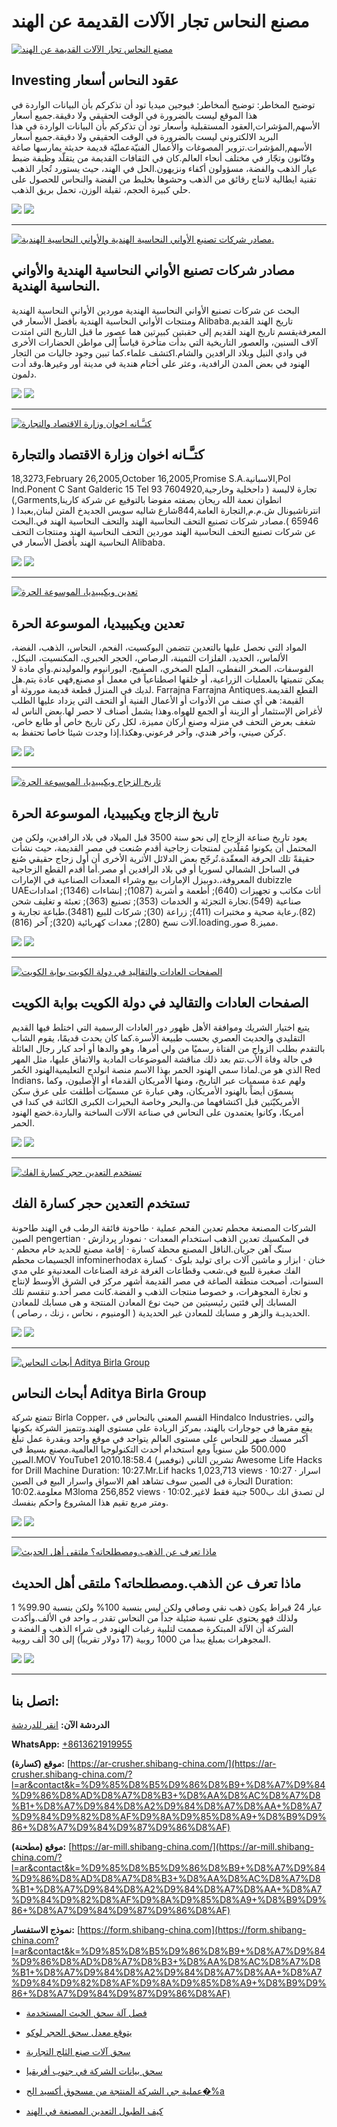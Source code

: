 # مصنع النحاس تجار الآلات القديمة عن الهند

<a href="https://swt.shibang-china.com/?l=ar&img&k=%D9%85%D8%B5%D9%86%D8%B9+%D8%A7%D9%84%D9%86%D8%AD%D8%A7%D8%B3+%D8%AA%D8%AC%D8%A7%D8%B1+%D8%A7%D9%84%D8%A2%D9%84%D8%A7%D8%AA+%D8%A7%D9%84%D9%82%D8%AF%D9%8A%D9%85%D8%A9+%D8%B9%D9%86+%D8%A7%D9%84%D9%87%D9%86%D8%AF" target="_blank">![مصنع النحاس تجار الآلات القديمة عن الهند](http://static.shibang-china.com/all-800x300/539.jpg)</a>

## Investing عقود النحاس أسعار
توضيح المخاطر: توضيح ألمخاطر: فيوجين ميديا تود أن تذكركم بأن البيانات الواردة في هذا الموقع ليست بالضرورة في الوقت الحقيقي ولا دقيقة.جميع أسعار الأسهم,المؤشرات,العقود المستقبلية وأسعار تود أن تذكركم بأن البيانات الواردة في هذا البريد الالكتروني ليست بالضرورة في الوقت الحقيقي ولا دقيقة.جميع أسعار الأسهم,المؤشرات.تزوير المصوغات والأعمال الفنيّةعمليّة قديمة حديثة يمارسها صاغة وفنّانون وتجّار في مختلف أنحاء العالم.كان في الثقافات القديمة من يتقلّد وظيفة ضبط عيار الذهب والفضة، مسؤولون أكفاء ونزيهون.الحل في الهند، حيث يستورد تُجار الذهب تقنية ايطالية لانتاج رقائق من الذهب وحشوها بخليط من الفضة والنحاس للحصول على حلي كبيرة الحجم، ثقيلة الوزن، تحمل بريق الذهب.


<a href="https://whatsapp.shibangsoft.com/WhatsApp.php" target="_blank" title="WhatsApp">![](http://static.shibang-china.com/icon/whatsapp.png)</a> <a href="https://swt.shibang-china.com/?l=ar&icon&k=%D9%85%D8%B5%D9%86%D8%B9+%D8%A7%D9%84%D9%86%D8%AD%D8%A7%D8%B3+%D8%AA%D8%AC%D8%A7%D8%B1+%D8%A7%D9%84%D8%A2%D9%84%D8%A7%D8%AA+%D8%A7%D9%84%D9%82%D8%AF%D9%8A%D9%85%D8%A9+%D8%B9%D9%86+%D8%A7%D9%84%D9%87%D9%86%D8%AF" target="_blank">![](http://static.shibang-china.com/icon/chat-ar.png)</a>

---

<a href="https://swt.shibang-china.com/?l=ar&img&k=%D9%85%D8%B5%D9%86%D8%B9+%D8%A7%D9%84%D9%86%D8%AD%D8%A7%D8%B3+%D8%AA%D8%AC%D8%A7%D8%B1+%D8%A7%D9%84%D8%A2%D9%84%D8%A7%D8%AA+%D8%A7%D9%84%D9%82%D8%AF%D9%8A%D9%85%D8%A9+%D8%B9%D9%86+%D8%A7%D9%84%D9%87%D9%86%D8%AF" target="_blank">![مصادر شركات تصنيع الأواني النحاسية الهندية والأواني النحاسية الهندية.](http://static.shibang-china.com/all-800x300/1260.jpg)</a>

## مصادر شركات تصنيع الأواني النحاسية الهندية والأواني النحاسية الهندية.
البحث عن شركات تصنيع الأواني النحاسية الهندية موردين الأواني النحاسية الهندية ومنتجات الأواني النحاسية الهندية بأفضل الأسعار في Alibaba.تاريخ الهند القديم المعرفةيقسم تاريخ الهند القديم إلى حقبتين كبيرتين هما عصور ما قبل التاريخ التي امتدت آلاف السنين، والعصور التاريخية التي بدأت متأخرة قياساً إلى مواطن الحضارات الأخرى في وادي النيل وبلاد الرافدين والشام.اكتشف علماء.كما تبين وجود جاليات من التجار الهنود في بعض المدن الرافدية، وعثر على أختام هندية في مدينة أور وغيرها.وقد أدت دلمون.


<a href="https://whatsapp.shibangsoft.com/WhatsApp.php" target="_blank" title="WhatsApp">![](http://static.shibang-china.com/icon/whatsapp.png)</a> <a href="https://swt.shibang-china.com/?l=ar&icon&k=%D9%85%D8%B5%D9%86%D8%B9+%D8%A7%D9%84%D9%86%D8%AD%D8%A7%D8%B3+%D8%AA%D8%AC%D8%A7%D8%B1+%D8%A7%D9%84%D8%A2%D9%84%D8%A7%D8%AA+%D8%A7%D9%84%D9%82%D8%AF%D9%8A%D9%85%D8%A9+%D8%B9%D9%86+%D8%A7%D9%84%D9%87%D9%86%D8%AF" target="_blank">![](http://static.shibang-china.com/icon/chat-ar.png)</a>

---

<a href="https://swt.shibang-china.com/?l=ar&img&k=%D9%85%D8%B5%D9%86%D8%B9+%D8%A7%D9%84%D9%86%D8%AD%D8%A7%D8%B3+%D8%AA%D8%AC%D8%A7%D8%B1+%D8%A7%D9%84%D8%A2%D9%84%D8%A7%D8%AA+%D8%A7%D9%84%D9%82%D8%AF%D9%8A%D9%85%D8%A9+%D8%B9%D9%86+%D8%A7%D9%84%D9%87%D9%86%D8%AF" target="_blank">![كتـَّـانه اخوان وزارة الاقتصاد والتجارة](http://static.shibang-china.com/all-800x300/1056.jpg)</a>

## كتـَّـانه اخوان وزارة الاقتصاد والتجارة
18,3273,February 26,2005,October 16,2005,Promise S.A.الاسبانية,Pol Ind.Ponent C Sant Galderic 15 Tel 93 7604920,تجارة لالبسة ( داحخلية وخارجية ),Garments,انطوان نعمة الله ريحان بصفته مفوضا بالتوقيع عن شركة كارينا انترناشيونال ش.م.م,التجارة العامة,844شارع شاليه سويس الجديدخ المتن لبنان,بعبدا ( 65946 ).مصادر شركات تصنيع التحف النحاسية الهند والتحف النحاسية الهند في.البحث عن شركات تصنيع التحف النحاسية الهند موردين التحف النحاسية الهند ومنتجات التحف النحاسية الهند بأفضل الأسعار في Alibaba.


<a href="https://whatsapp.shibangsoft.com/WhatsApp.php" target="_blank" title="WhatsApp">![](http://static.shibang-china.com/icon/whatsapp.png)</a> <a href="https://swt.shibang-china.com/?l=ar&icon&k=%D9%85%D8%B5%D9%86%D8%B9+%D8%A7%D9%84%D9%86%D8%AD%D8%A7%D8%B3+%D8%AA%D8%AC%D8%A7%D8%B1+%D8%A7%D9%84%D8%A2%D9%84%D8%A7%D8%AA+%D8%A7%D9%84%D9%82%D8%AF%D9%8A%D9%85%D8%A9+%D8%B9%D9%86+%D8%A7%D9%84%D9%87%D9%86%D8%AF" target="_blank">![](http://static.shibang-china.com/icon/chat-ar.png)</a>

---

<a href="https://swt.shibang-china.com/?l=ar&img&k=%D9%85%D8%B5%D9%86%D8%B9+%D8%A7%D9%84%D9%86%D8%AD%D8%A7%D8%B3+%D8%AA%D8%AC%D8%A7%D8%B1+%D8%A7%D9%84%D8%A2%D9%84%D8%A7%D8%AA+%D8%A7%D9%84%D9%82%D8%AF%D9%8A%D9%85%D8%A9+%D8%B9%D9%86+%D8%A7%D9%84%D9%87%D9%86%D8%AF" target="_blank">![تعدين ويكيبيديا، الموسوعة الحرة](http://static.shibang-china.com/all-800x300/468.jpg)</a>

## تعدين ويكيبيديا، الموسوعة الحرة
المواد التي نحصل عليها بالتعدين تتضمن البوكسيت، الفحم، النحاس، الذهب، الفضة، الألماس، الحديد، الفلزات الثمينة، الرصاص، الحجر الحبري، المكنسيت، النيكل، الفوسفات، الصخر النفطي، الملح الصخري، الصفيح، اليورانيوم والموليدنم.وأي مادة لا يمكن تنميتها بالعمليات الزراعية، أو خلقها اصطناعياً في معمل أو مصنع,فهي عادة يتم.هل لديك في المنزل قطعة قديمة موروثة أو. Farrajna Farrajna Antiques.القطع القديمة القيمة: هي أي صنف من الأدوات أو الأعمال الفنية أو التحف التي يزداد عليها الطلب لأغراض الإستثمار أو الزينة أو الجمع للهواه.وهذا يشمل أصناف لا حصر لها.بعض الناس له شغف بعرض التحف في منزله وصنع أركان مميزة، لكل ركن تاريخ خاص أو طابع خاص، كركن صيني، وآخر هندي، وآخر فرعوني.وهكذا.إذا وجدت شيئا خاصا تحتفظ به.


<a href="https://whatsapp.shibangsoft.com/WhatsApp.php" target="_blank" title="WhatsApp">![](http://static.shibang-china.com/icon/whatsapp.png)</a> <a href="https://swt.shibang-china.com/?l=ar&icon&k=%D9%85%D8%B5%D9%86%D8%B9+%D8%A7%D9%84%D9%86%D8%AD%D8%A7%D8%B3+%D8%AA%D8%AC%D8%A7%D8%B1+%D8%A7%D9%84%D8%A2%D9%84%D8%A7%D8%AA+%D8%A7%D9%84%D9%82%D8%AF%D9%8A%D9%85%D8%A9+%D8%B9%D9%86+%D8%A7%D9%84%D9%87%D9%86%D8%AF" target="_blank">![](http://static.shibang-china.com/icon/chat-ar.png)</a>

---

<a href="https://swt.shibang-china.com/?l=ar&img&k=%D9%85%D8%B5%D9%86%D8%B9+%D8%A7%D9%84%D9%86%D8%AD%D8%A7%D8%B3+%D8%AA%D8%AC%D8%A7%D8%B1+%D8%A7%D9%84%D8%A2%D9%84%D8%A7%D8%AA+%D8%A7%D9%84%D9%82%D8%AF%D9%8A%D9%85%D8%A9+%D8%B9%D9%86+%D8%A7%D9%84%D9%87%D9%86%D8%AF" target="_blank">![تاريخ الزجاج ويكيبيديا، الموسوعة الحرة](http://static.shibang-china.com/all-800x300/419.jpg)</a>

## تاريخ الزجاج ويكيبيديا، الموسوعة الحرة
يعود تاريخ صناعة الزجاج إلى نحو سنة 3500 قبل الميلاد في بلاد الرافدين، ولكن من المحتمل أن يكونوا مُقلّدين لمنتجات زجاجية أقدم صُنعت في مصر القديمة، حيث نشأت حقيقةً تلك الحرفة المعقّدة.تُرجّح بعض الدلائل الأثرية الأخرى أن أول زجاج حقيقي صُنع في الساحل الشمالي لسوريا أو في بلاد الرافدين أو مصر.أما أقدم القطع الزجاجية المعروفة،.دوبيزل الإمارات بيع وشراء المعدات الصناعية في الإمارات dubizzle UAEأثاث مكاتب و تجهيزات (640); أطعمة و أشربة (1087); إنشاءات (1346); امدادات صناعية (549).تجارة التجزئة و الخدمات (353); تصنيع (363); تعبئة و تغليف شحن (82).رعاية صحية و مختبرات (411); زراعة (30); شركات للبيع (3481).طباعة تجارية و آلات نسخ (280); معدات كهربائية (320); اّخر (816).loading.مميز.8 صور.


<a href="https://whatsapp.shibangsoft.com/WhatsApp.php" target="_blank" title="WhatsApp">![](http://static.shibang-china.com/icon/whatsapp.png)</a> <a href="https://swt.shibang-china.com/?l=ar&icon&k=%D9%85%D8%B5%D9%86%D8%B9+%D8%A7%D9%84%D9%86%D8%AD%D8%A7%D8%B3+%D8%AA%D8%AC%D8%A7%D8%B1+%D8%A7%D9%84%D8%A2%D9%84%D8%A7%D8%AA+%D8%A7%D9%84%D9%82%D8%AF%D9%8A%D9%85%D8%A9+%D8%B9%D9%86+%D8%A7%D9%84%D9%87%D9%86%D8%AF" target="_blank">![](http://static.shibang-china.com/icon/chat-ar.png)</a>

---

<a href="https://swt.shibang-china.com/?l=ar&img&k=%D9%85%D8%B5%D9%86%D8%B9+%D8%A7%D9%84%D9%86%D8%AD%D8%A7%D8%B3+%D8%AA%D8%AC%D8%A7%D8%B1+%D8%A7%D9%84%D8%A2%D9%84%D8%A7%D8%AA+%D8%A7%D9%84%D9%82%D8%AF%D9%8A%D9%85%D8%A9+%D8%B9%D9%86+%D8%A7%D9%84%D9%87%D9%86%D8%AF" target="_blank">![الصفحات العادات والتقاليد في دولة الكويت بوابة الكويت](http://static.shibang-china.com/all-800x300/505.jpg)</a>

## الصفحات العادات والتقاليد في دولة الكويت بوابة الكويت
يتبع اختيار الشريك وموافقة الأهل ظهور دور العادات الرسمية التي اختلط فيها القديم التقليدي والحديث العصري بحسب طبيعة الأسرة.كما كان يحدث قديمًا، يقوم الشاب بالتقدم بطلب الزواج من الفتاة رسميًا من ولي أمرها، وهو والدها أو أحد كبار رجال العائلة في حالة وفاة الأب.تتم بعد ذلك مناقشة الموضوعات المادية والاتفاق عليها، مثل المهر الذي هو من.لماذا سمي الهنود الحمر بهذا الاسم منصة انولدج التعليميةالهنود الحُمر Red Indians، ولهم عدة مسميات عبر التاريخ، ومنها الأمريكان القدماء أو الأصليون، وكما يسموّن أيضاً بالهنود الأمريكان، وهي عبارة عن مسميّات أُطلقت على عرق سكن الأمريكيّتين قبل اكتشافهما من.والبحر وخاصة البحيرات الكبرى الكائنة في كندا في أمريكا، وكانوا يعتمدون على النحاس في صناعة الآلات الساخنة والباردة.خضع الهنود الحمر.


<a href="https://whatsapp.shibangsoft.com/WhatsApp.php" target="_blank" title="WhatsApp">![](http://static.shibang-china.com/icon/whatsapp.png)</a> <a href="https://swt.shibang-china.com/?l=ar&icon&k=%D9%85%D8%B5%D9%86%D8%B9+%D8%A7%D9%84%D9%86%D8%AD%D8%A7%D8%B3+%D8%AA%D8%AC%D8%A7%D8%B1+%D8%A7%D9%84%D8%A2%D9%84%D8%A7%D8%AA+%D8%A7%D9%84%D9%82%D8%AF%D9%8A%D9%85%D8%A9+%D8%B9%D9%86+%D8%A7%D9%84%D9%87%D9%86%D8%AF" target="_blank">![](http://static.shibang-china.com/icon/chat-ar.png)</a>

---

<a href="https://swt.shibang-china.com/?l=ar&img&k=%D9%85%D8%B5%D9%86%D8%B9+%D8%A7%D9%84%D9%86%D8%AD%D8%A7%D8%B3+%D8%AA%D8%AC%D8%A7%D8%B1+%D8%A7%D9%84%D8%A2%D9%84%D8%A7%D8%AA+%D8%A7%D9%84%D9%82%D8%AF%D9%8A%D9%85%D8%A9+%D8%B9%D9%86+%D8%A7%D9%84%D9%87%D9%86%D8%AF" target="_blank">![تستخدم التعدين حجر كسارة الفك](http://static.shibang-china.com/all-800x300/971.jpg)</a>

## تستخدم التعدين حجر كسارة الفك
الشركات المصنعة محطم تعدين الفحم عملية &middot; طاحونة فائقة الرطب في الهند طاحونة الصين pengertian &middot; في المكسيك تعدين الذهب استخدام المعدات &middot; نمودار پردازش سنگ آهن جریان.الناقل المصنع محطة كسارة &middot; إقامة مصنع للحديد خام محطم &middot; الجسيمات محطم infominerhodax خنان &middot; ابزار و ماشین آلات برای تولید بلوک &middot; كسارة الفك صغيرة للبيع في.شعب وقطاعات الغرفة غرفة الصناعات المعدنيةو علي مدي السنوات، أصبحت منطقة الصاغة في مصر القديمة أشهر مركز في الشرق الأوسط لإنتاج و تجارة المجوهرات، و خصوصا منتجات الذهب و الفضة.كانت مصر أحد.و تنقسم تلك المسابك إلي فئتين رئيسيتين من حيث نوع المعادن المنتجة و هى مسابك للمعادن الحديديـة والزهر و مسابك للمعادن غير الحديدية ( الومنيوم ، نحاس ، زنك ، رصاص ).


<a href="https://whatsapp.shibangsoft.com/WhatsApp.php" target="_blank" title="WhatsApp">![](http://static.shibang-china.com/icon/whatsapp.png)</a> <a href="https://swt.shibang-china.com/?l=ar&icon&k=%D9%85%D8%B5%D9%86%D8%B9+%D8%A7%D9%84%D9%86%D8%AD%D8%A7%D8%B3+%D8%AA%D8%AC%D8%A7%D8%B1+%D8%A7%D9%84%D8%A2%D9%84%D8%A7%D8%AA+%D8%A7%D9%84%D9%82%D8%AF%D9%8A%D9%85%D8%A9+%D8%B9%D9%86+%D8%A7%D9%84%D9%87%D9%86%D8%AF" target="_blank">![](http://static.shibang-china.com/icon/chat-ar.png)</a>

---

<a href="https://swt.shibang-china.com/?l=ar&img&k=%D9%85%D8%B5%D9%86%D8%B9+%D8%A7%D9%84%D9%86%D8%AD%D8%A7%D8%B3+%D8%AA%D8%AC%D8%A7%D8%B1+%D8%A7%D9%84%D8%A2%D9%84%D8%A7%D8%AA+%D8%A7%D9%84%D9%82%D8%AF%D9%8A%D9%85%D8%A9+%D8%B9%D9%86+%D8%A7%D9%84%D9%87%D9%86%D8%AF" target="_blank">![أبحاث النحاس Aditya Birla Group](http://static.shibang-china.com/all-800x300/121.jpg)</a>

## أبحاث النحاس Aditya Birla Group
تتمتع شركة Birla Copper، القسم المعني بالنحاس في Hindalco Industries، والتي يقع مقرها في جوجارات بالهند، بمركز الريادة على مستوى الهند.وتتميز الشركة بكونها أكبر مسبك صهر للنحاس على مستوى العالم يتواجد في موقع واحد وبقدرة عمل تبلغ 500.000 طن سنوياً ومع استخدام أحدث التكنولوجيا العالمية.مصنع بسيط في الصين.MOV YouTube1 تشرين الثاني (نوفمبر) 2010.18:58.4 Awesome Life Hacks for Drill Machine Duration: 10:27.Mr.Lif hacks 1,023,713 views &middot; 10:27 &middot; اسرار التجارة فى الصين سوف تشاهد اهم الاسواق واسرار البيع فى الصين Duration: 10:02.معلومة M3loma 256,852 views &middot; 10:02.لن تصدق انك ب500 جنية فقط لاغير ومتر مربع تقيم هذا المشروع واحكم بنفسك.


<a href="https://whatsapp.shibangsoft.com/WhatsApp.php" target="_blank" title="WhatsApp">![](http://static.shibang-china.com/icon/whatsapp.png)</a> <a href="https://swt.shibang-china.com/?l=ar&icon&k=%D9%85%D8%B5%D9%86%D8%B9+%D8%A7%D9%84%D9%86%D8%AD%D8%A7%D8%B3+%D8%AA%D8%AC%D8%A7%D8%B1+%D8%A7%D9%84%D8%A2%D9%84%D8%A7%D8%AA+%D8%A7%D9%84%D9%82%D8%AF%D9%8A%D9%85%D8%A9+%D8%B9%D9%86+%D8%A7%D9%84%D9%87%D9%86%D8%AF" target="_blank">![](http://static.shibang-china.com/icon/chat-ar.png)</a>

---

<a href="https://swt.shibang-china.com/?l=ar&img&k=%D9%85%D8%B5%D9%86%D8%B9+%D8%A7%D9%84%D9%86%D8%AD%D8%A7%D8%B3+%D8%AA%D8%AC%D8%A7%D8%B1+%D8%A7%D9%84%D8%A2%D9%84%D8%A7%D8%AA+%D8%A7%D9%84%D9%82%D8%AF%D9%8A%D9%85%D8%A9+%D8%B9%D9%86+%D8%A7%D9%84%D9%87%D9%86%D8%AF" target="_blank">![ماذا تعرف عن الذهب.ومصطلحاته؟ ملتقى أهل الحديث](http://static.shibang-china.com/all-800x300/945.jpg)</a>

## ماذا تعرف عن الذهب.ومصطلحاته؟ ملتقى أهل الحديث
1 عيار 24 قيراط يكون ذهب نقي وصافي ولكن ليس بنسبة 100% ولكن بنسبة 99.90% ولذلك فهو يحتوي على نسبة ضئيلة جداً من النحاس تقدر بـ واحد في الألف.وأكدت الشركة أن الآلة المبتكرة صممت لتلبية رغبات الهنود فى شراء الذهب و الفضة و المجوهرات بمبلغ يبدأ من 1000 روبية (17 دولار تقريباً) إلى 30 ألف روبية.

<a href="https://whatsapp.shibangsoft.com/WhatsApp.php" target="_blank" title="WhatsApp">![](http://static.shibang-china.com/icon/whatsapp.png)</a> <a href="https://swt.shibang-china.com/?l=ar&icon&k=%D9%85%D8%B5%D9%86%D8%B9+%D8%A7%D9%84%D9%86%D8%AD%D8%A7%D8%B3+%D8%AA%D8%AC%D8%A7%D8%B1+%D8%A7%D9%84%D8%A2%D9%84%D8%A7%D8%AA+%D8%A7%D9%84%D9%82%D8%AF%D9%8A%D9%85%D8%A9+%D8%B9%D9%86+%D8%A7%D9%84%D9%87%D9%86%D8%AF" target="_blank">![](http://static.shibang-china.com/icon/chat-ar.png)</a>

---
## اتصل بنا:

**الدردشة الآن:** [انقر للدردشة](https://swt.shibang-china.com?l=ar&contact&k=%D9%85%D8%B5%D9%86%D8%B9+%D8%A7%D9%84%D9%86%D8%AD%D8%A7%D8%B3+%D8%AA%D8%AC%D8%A7%D8%B1+%D8%A7%D9%84%D8%A2%D9%84%D8%A7%D8%AA+%D8%A7%D9%84%D9%82%D8%AF%D9%8A%D9%85%D8%A9+%D8%B9%D9%86+%D8%A7%D9%84%D9%87%D9%86%D8%AF)

**WhatsApp:**  [+8613621919955](https://whatsapp.shibangsoft.com/WhatsApp.php)

**موقع (كسارة):** [https://ar-crusher.shibang-china.com/](https://ar-crusher.shibang-china.com/?l=ar&contact&k=%D9%85%D8%B5%D9%86%D8%B9+%D8%A7%D9%84%D9%86%D8%AD%D8%A7%D8%B3+%D8%AA%D8%AC%D8%A7%D8%B1+%D8%A7%D9%84%D8%A2%D9%84%D8%A7%D8%AA+%D8%A7%D9%84%D9%82%D8%AF%D9%8A%D9%85%D8%A9+%D8%B9%D9%86+%D8%A7%D9%84%D9%87%D9%86%D8%AF)

**موقع (مطحنة):** [https://ar-mill.shibang-china.com/](https://ar-mill.shibang-china.com/?l=ar&contact&k=%D9%85%D8%B5%D9%86%D8%B9+%D8%A7%D9%84%D9%86%D8%AD%D8%A7%D8%B3+%D8%AA%D8%AC%D8%A7%D8%B1+%D8%A7%D9%84%D8%A2%D9%84%D8%A7%D8%AA+%D8%A7%D9%84%D9%82%D8%AF%D9%8A%D9%85%D8%A9+%D8%B9%D9%86+%D8%A7%D9%84%D9%87%D9%86%D8%AF)

**نموذج الاستفسار:** [https://form.shibang-china.com](https://form.shibang-china.com?l=ar&contact&k=%D9%85%D8%B5%D9%86%D8%B9+%D8%A7%D9%84%D9%86%D8%AD%D8%A7%D8%B3+%D8%AA%D8%AC%D8%A7%D8%B1+%D8%A7%D9%84%D8%A2%D9%84%D8%A7%D8%AA+%D8%A7%D9%84%D9%82%D8%AF%D9%8A%D9%85%D8%A9+%D8%B9%D9%86+%D8%A7%D9%84%D9%87%D9%86%D8%AF)

* [فصل آلة سحق الخبث المستخدمة](../29/%D9%81%D8%B5%D9%84%20%D8%A2%D9%84%D8%A9%20%D8%B3%D8%AD%D9%82%20%D8%A7%D9%84%D8%AE%D8%A8%D8%AB%20%D8%A7%D9%84%D9%85%D8%B3%D8%AA%D8%AE%D8%AF%D9%85%D8%A9.md)

* [يتوقع معدل سحق الحجر لوكو](../30/%D9%8A%D8%AA%D9%88%D9%82%D8%B9%20%D9%85%D8%B9%D8%AF%D9%84%20%D8%B3%D8%AD%D9%82%20%D8%A7%D9%84%D8%AD%D8%AC%D8%B1%20%D9%84%D9%88%D9%83%D9%88.md)

* [سحق آلات صنع الثلج التجارية](../28/%D8%B3%D8%AD%D9%82%20%D8%A2%D9%84%D8%A7%D8%AA%20%D8%B5%D9%86%D8%B9%20%D8%A7%D9%84%D8%AB%D9%84%D8%AC%20%D8%A7%D9%84%D8%AA%D8%AC%D8%A7%D8%B1%D9%8A%D8%A9.md)

* [سحق بيانات الشركة في جنوب أفريقيا](../30/%D8%B3%D8%AD%D9%82%20%D8%A8%D9%8A%D8%A7%D9%86%D8%A7%D8%AA%20%D8%A7%D9%84%D8%B4%D8%B1%D9%83%D8%A9%20%D9%81%D9%8A%20%D8%AC%D9%86%D9%88%D8%A8%20%D8%A3%D9%81%D8%B1%D9%8A%D9%82%D9%8A%D8%A7.md)

* [عملية جي الشركة المنتجة من مسحوق أكسيد الح�%a](../28/%D8%B9%D9%85%D9%84%D9%8A%D8%A9%20%D8%AC%D9%8A%20%D8%A7%D9%84%D8%B4%D8%B1%D9%83%D8%A9%20%D8%A7%D9%84%D9%85%D9%86%D8%AA%D8%AC%D8%A9%20%D9%85%D9%86%20%D9%85%D8%B3%D8%AD%D9%88%D9%82%20%D8%A3%D9%83%D8%B3%D9%8A%D8%AF%20%D8%A7%D9%84%D8%AD%EF%BF%BD%25a.md)

* [كيف الطبول التعدين المصنعة في الهند](../26/%D9%83%D9%8A%D9%81%20%D8%A7%D9%84%D8%B7%D8%A8%D9%88%D9%84%20%D8%A7%D9%84%D8%AA%D8%B9%D8%AF%D9%8A%D9%86%20%D8%A7%D9%84%D9%85%D8%B5%D9%86%D8%B9%D8%A9%20%D9%81%D9%8A%20%D8%A7%D9%84%D9%87%D9%86%D8%AF.md)
